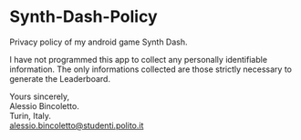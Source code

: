 # Synth-Dash-Policy
Privacy policy of my android game Synth Dash.

I have not programmed this app to collect any personally identifiable information.
The only informations collected are those strictly necessary to generate the Leaderboard.

Yours sincerely,<br/>
Alessio Bincoletto.<br/>
Turin, Italy.<br/>
alessio.bincoletto@studenti.polito.it<br/>
